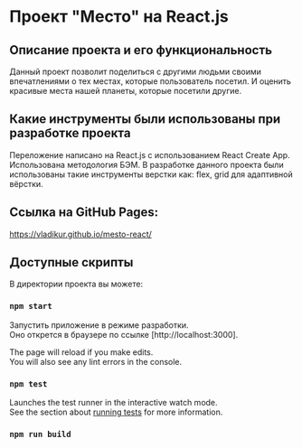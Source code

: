 # Проект "Место" на React.js

## Описание проекта и его функциональность
Данный проект позволит поделиться с другими людьми своими впечатлениями о тех местах, которые пользователь посетил. И оценить красивые места нашей планеты, которые посетили другие.

## Какие инструменты были использованы при разработке проекта
Переложение написано на React.js с использованием React Create App. Использована методология БЭМ. В разработке данного проекта были использованы такие инструменты верстки как: flex, grid для адаптивной вёрстки.

## Ссылка на GitHub Pages:
https://vladikur.github.io/mesto-react/


## Доступные скрипты

В директории проекта вы можете:

### `npm start`

Запустить приложение в режиме разработки.\
Оно открется в браузере по ссылке [http://localhost:3000].

The page will reload if you make edits.\
You will also see any lint errors in the console.

### `npm test`

Launches the test runner in the interactive watch mode.\
See the section about [running tests](https://facebook.github.io/create-react-app/docs/running-tests) for more information.

### `npm run build`


